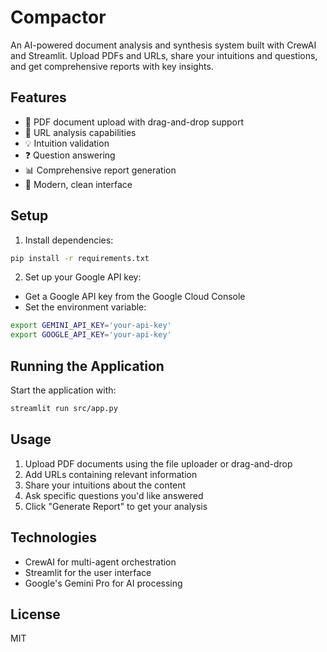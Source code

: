 # Compactor

An AI-powered document analysis and synthesis system built with CrewAI and Streamlit. Upload PDFs and URLs, share your intuitions and questions, and get comprehensive reports with key insights.

## Features

- 📄 PDF document upload with drag-and-drop support
- 🔗 URL analysis capabilities
- 💡 Intuition validation
- ❓ Question answering
- 📊 Comprehensive report generation
- 🎨 Modern, clean interface

## Setup

1. Install dependencies:
```bash
pip install -r requirements.txt
```

2. Set up your Google API key:
- Get a Google API key from the Google Cloud Console
- Set the environment variable:
```bash
export GEMINI_API_KEY='your-api-key'
export GOOGLE_API_KEY='your-api-key'
```

## Running the Application

Start the application with:
```bash
streamlit run src/app.py
```

## Usage

1. Upload PDF documents using the file uploader or drag-and-drop
2. Add URLs containing relevant information
3. Share your intuitions about the content
4. Ask specific questions you'd like answered
5. Click "Generate Report" to get your analysis

## Technologies

- CrewAI for multi-agent orchestration
- Streamlit for the user interface
- Google's Gemini Pro for AI processing

## License

MIT